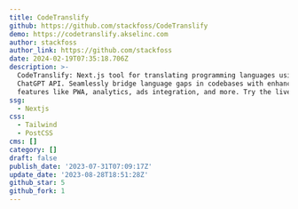 ```yaml
---
title: CodeTranslify
github: https://github.com/stackfoss/CodeTranslify
demo: https://codetranslify.akselinc.com
author: stackfoss
author_link: https://github.com/stackfoss
date: 2024-02-19T07:35:18.706Z
description: >-
  CodeTranslify: Next.js tool for translating programming languages using
  ChatGPT API. Seamlessly bridge language gaps in codebases with enhanced
  features like PWA, analytics, ads integration, and more. Try the live demo!
ssg:
  - Nextjs
css:
  - Tailwind
  - PostCSS
cms: []
category: []
draft: false
publish_date: '2023-07-31T07:09:17Z'
update_date: '2023-08-28T18:51:28Z'
github_star: 5
github_fork: 1
---
```

